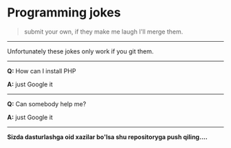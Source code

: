 # Programming jokes

> submit your own, if they make me laugh I'll merge them.

---

Unfortunately these jokes only work if you git them.

---

**Q:** How can I install PHP

**A:** just Google it

---

**Q:** Can somebody help me?

**A:** just Google it

---
**Sizda dasturlashga oid xazilar bo'lsa shu repositoryga push qiling....**
